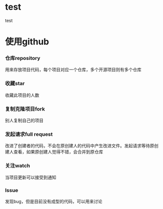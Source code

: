 # test
test
# 使用github

### 仓库repository

用来存放项目代码，每个项目对应一个仓库，多个开源项目则有多个仓库

### 收藏star

收藏此项目的人数

### 复制克隆项目fork

别人复制自己的项目

### 发起请求full request

改进了创建者的代码，不会在原创建人的代码中产生改进文件。发起请求等待原创建人查看，如果原创建人觉得不错，会合并到原仓库

### 关注watch

当项目更新可以接受到通知

### Issue

发现bug，但是目前没有成型的代码，可以用来讨论













